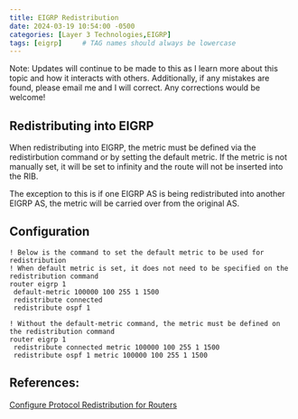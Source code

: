 ```yaml
---
title: EIGRP Redistribution
date: 2024-03-19 10:54:00 -0500
categories: [Layer 3 Technologies,EIGRP]
tags: [eigrp]     # TAG names should always be lowercase
---
```


Note: Updates will continue to be made to this as I learn more about this topic and how it interacts with others. Additionally, if any mistakes are found, please email me and I will correct. Any corrections would be welcome!

## Redistributing into EIGRP

When redistributing into EIGRP, the metric must be defined via the redistirbution command or by setting the default metric. If the metric is not manually set, it will be set to infinity and the route will not be inserted into the RIB.

The exception to this is if one EIGRP AS is being redistributed into another EIGRP AS, the metric will be carried over from the original AS.

## Configuration

```
! Below is the command to set the default metric to be used for redistribution
! When default metric is set, it does not need to be specified on the redistribution command
router eigrp 1
 default-metric 100000 100 255 1 1500
 redistribute connected
 redistribute ospf 1

! Without the default-metric command, the metric must be defined on the redistribution command
router eigrp 1
 redistribute connected metric 100000 100 255 1 1500
 redistribute ospf 1 metric 100000 100 255 1 1500

```

## References:

[Configure Protocol Redistribution for Routers](https://www.cisco.com/c/en/us/support/docs/ip/enhanced-interior-gateway-routing-protocol-eigrp/8606-redist.html#toc-hId-760653558)
